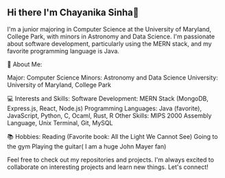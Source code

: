 ## Hi there I'm Chayanika Sinha👋

I'm a junior majoring in Computer Science at the University of Maryland, College Park, with minors in Astronomy and Data Science. I'm passionate about software development, particularly using the MERN stack, and my favorite programming language is Java.

🌟 About Me:

Major: Computer Science
Minors: Astronomy and Data Science
University: University of Maryland, College Park

💻 Interests and Skills:
Software Development: MERN Stack (MongoDB, Express.js, React, Node.js)
Programming Languages: Java (favorite), JavaScript, Python, C, Ocaml, Rust, R
Other Skills: MIPS 2000 Assembly Language, Unix Terminal, Git, MySQL

📚 Hobbies:
Reading (Favorite book: All the Light We Cannot See)
Going to the gym
Playing the guitar( I am a huge John Mayer fan)

Feel free to check out my repositories and projects. I'm always excited to collaborate on interesting projects and learn new things. Let's connect!
